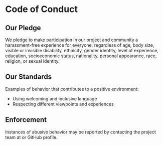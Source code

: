 # Code of Conduct

## Our Pledge
We pledge to make participation in our project and community a harassment-free experience for everyone, regardless of age, body size, visible or invisible disability, ethnicity, gender identity, level of experience, education, socioeconomic status, nationality, personal appearance, race, religion, or sexual identity.

## Our Standards
Examples of behavior that contributes to a positive environment:
- Using welcoming and inclusive language
- Respecting different viewpoints and experiences

## Enforcement
Instances of abusive behavior may be reported by contacting the project team at <your-email> or GitHub profile.
